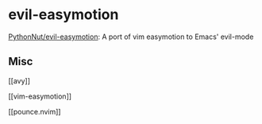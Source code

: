 # evil-easymotion

[PythonNut/evil-easymotion](https://github.com/PythonNut/evil-easymotion): A port of vim easymotion to Emacs' evil-mode

## Misc

[[avy]]



[[vim-easymotion]]

[[pounce.nvim]]


